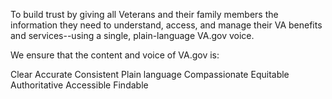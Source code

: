 To build trust by giving all Veterans and their family members the information they need to understand, access, and manage their VA benefits and services--using a single, plain-language VA.gov voice.

We ensure that the content and voice of VA.gov is:

Clear
Accurate
Consistent
Plain language
Compassionate
Equitable
Authoritative
Accessible
Findable
